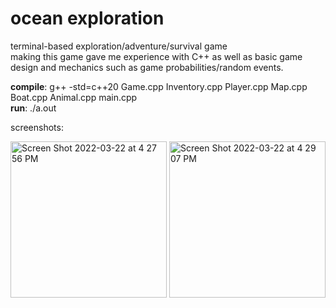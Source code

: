 # ocean exploration

terminal-based exploration/adventure/survival game  
making this game gave me experience with C++ as well as basic game design and mechanics such as game probabilities/random events.

**compile**: g++ -std=c++20 Game.cpp Inventory.cpp Player.cpp Map.cpp Boat.cpp Animal.cpp main.cpp    
**run**: ./a.out

screenshots:  

<img width="250" alt="Screen Shot 2022-03-22 at 4 27 56 PM" src="https://user-images.githubusercontent.com/48075045/159587003-782bfadb-a5ca-42bd-a4bd-f566e9ef387d.png"> 
<img width="250" alt="Screen Shot 2022-03-22 at 4 29 07 PM" src="https://user-images.githubusercontent.com/48075045/159587020-80008611-f6d6-4abe-a2c7-ca1eb2cb6735.png">
